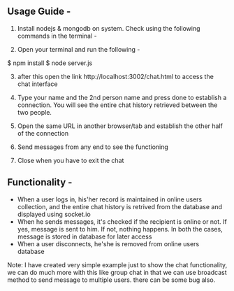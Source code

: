 

## Usage Guide -

1. Install nodejs & mongodb on system. Check using the following commands in the terminal -

2. Open your terminal and run the following -

$ npm install
$ node server.js

3. after this open the link http://localhost:3002/chat.html to access the chat interface

4. Type your name and the 2nd person name and press done to establish a connection. You will see the entire chat history retrieved between the two people.

5. Open the same URL in another browser/tab and establish the other half of the connection

6. Send messages from any end to see the functioning

7. Close when you have to exit the chat 

## Functionality -
- When a user logs in, his'her record is maintained in online users collection, and the entire chat history is retrived from the database and displayed using socket.io
- When he sends messages, it's checked if the recipient is online or not. If yes, message is sent to him. If not, nothing happens. In both the cases, message is stored in database for later access
- When a user disconnects, he'she is  removed from online users database


Note: I have created very simple example just to show the chat functionality, we can do much more with this like group chat in that we can use broadcast method to send message to multiple users.
there can be some bug also.


